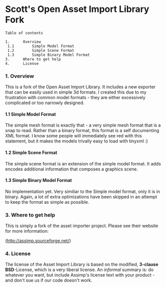 Scott's Open Asset Import Library Fork
========


    Table of contents

	1.		Overview
	 1.1		Simple Model Format
	 1.2		Simple Scene Format
     1.3        Simple Binary Model Format
	3. 		Where to get help
	4.		License




### 1. Overview ###
This is a fork of the Open Asset Import Library. It includes a new exporter
that can be easily used in simple 3d formats. I created this due to my
frustration with common model formats - they are either excessively complicated
or too narrowly designed.

#### 1.1 Simple Model Format ####
The simple mesh format is exactly that - a very simple mesh format that is a
snap to read. Rather than a binary format, this format is a self documenting
XML format. I know some people will immediately see red with this statement,
but it makes the models trivally easy to load with tinyxml :)

#### 1.2 Simple Scene Format ####
The simple scene format is an extension of the simple model format. It adds
encodes additional information that composes a graphics scene.

#### 1.3 Simple Binary Model Format ###
No implementation yet. Very similiar to the Simple model format, only it is
in binary. Again, a lot of extra optimizations have been skipped in an attempt
to keep the format as simple as possible.

### 3. Where to get help ###
This is simply a fork of the asset importer project. Please see their website
for more information:

(http://assimp.sourceforge.net/)

### 4. License ###
The license of the Asset Import Library is based on the modified, __3-clause BSD__-License, which is a very liberal license. An _informal_ summary is: do whatever you want, but include Assimp's license text with your product - and don't sue us if our code doesn't work.
